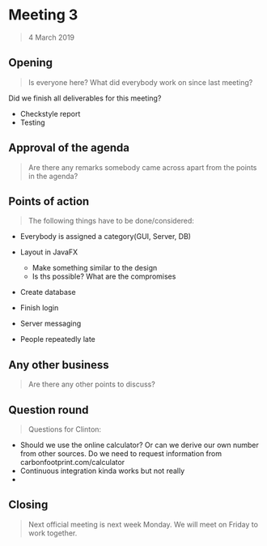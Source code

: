 # Meeting 3
> 4 March 2019 
## Opening

> Is everyone here? What did everybody work on since last meeting?

Did we finish all deliverables for this meeting?
- Checkstyle report
- Testing
## Approval of the agenda

> Are there any remarks somebody came across apart from the points in the agenda?

## Points of action

> The following things have to be done/considered:
- Everybody is assigned a category(GUI, Server, DB)
- Layout in JavaFX
    - Make something similar to the design
    - Is ths possible? What are the compromises
- Create database
- Finish login
- Server messaging

- People repeatedly late

## Any other business

> Are there any other points to discuss?
## Question round

> Questions for Clinton:
- Should we use the online calculator? Or can we derive our own number from other sources. Do we need to request information from carbonfootprint.com/calculator
- Continuous integration kinda works but not really
- 

## Closing
> Next official meeting is next week Monday. We will meet on Friday to work together.